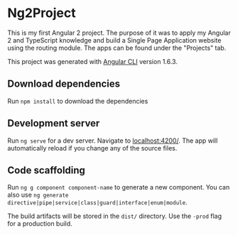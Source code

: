# Ng2Project
This is my first Angular 2 project.
The purpose of it was to apply my Angular 2 and TypeScript knowledge and build a Single Page Application website using the routing module. 
The apps can be found under the "Projects" tab.


This project was generated with [Angular CLI](https://github.com/angular/angular-cli) version 1.6.3.

## Download dependencies

Run `npm install` to download the dependencies

## Development server

Run `ng serve` for a dev server. Navigate to [localhost:4200/](http://localhost:4200/). The app will automatically reload if you change any of the source files.



## Code scaffolding

Run `ng g component component-name` to generate a new component. You can also use `ng generate directive|pipe|service|class|guard|interface|enum|module`.

The build artifacts will be stored in the `dist/` directory. Use the `-prod` flag for a production build.

